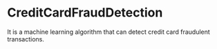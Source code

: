 # CreditCardFraudDetection
It is a machine learning algorithm that can detect credit card fraudulent transactions.
